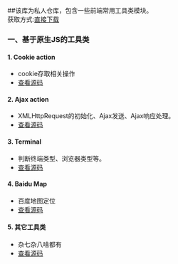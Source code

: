 ##该库为私人仓库，包含一些前端常用工具类模块。  
获取方式:[直接下载]()

### 一、基于原生JS的工具类

#### 1. Cookie action
- cookie存取相关操作
- [查看源码](https://raw.githubusercontent.com/DreamOn324/JSLibs/master/Util/util.js)

#### 2. Ajax action
- XMLHttpRequest的初始化、Ajax发送、Ajax响应处理。
- [查看源码]()

#### 3. Terminal
- 判断终端类型、浏览器类型等。
- [查看源码]()

#### 4. Baidu Map 
- 百度地图定位
- [查看源码]()

#### 5. 其它工具类
- 杂七杂八啥都有
- [查看源码]()


  
